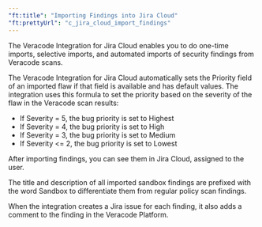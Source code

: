 ```yaml
---
"ft:title": "Importing Findings into Jira Cloud"
"ft:prettyUrl": "c_jira_cloud_import_findings"
---
```

The Veracode Integration for Jira Cloud enables you to do one-time imports, selective imports, and automated imports of security findings from Veracode scans.

The Veracode Integration for Jira Cloud automatically sets the Priority field of an imported flaw if that field is available and has default values. The integration uses this formula to set the priority based on the severity of the flaw in the Veracode scan results:

-   If Severity = 5, the bug priority is set to Highest
-   If Severity = 4, the bug priority is set to High
-   If Severity = 3, the bug priority is set to Medium
-   If Severity <= 2, the bug priority is set to Lowest

After importing findings, you can see them in Jira Cloud, assigned to the user.

The title and description of all imported sandbox findings are prefixed with the word Sandbox to differentiate them from regular policy scan findings.

When the integration creates a Jira issue for each finding, it also adds a comment to the finding in the Veracode Platform.